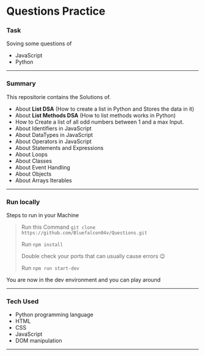 # Questions Practice

### Task
Soving some questions of 
- JavaScript
- Python

----

### Summary
This repositorie contains the Solutions of. 
- About **List DSA** (How to create a list in Python and Stores the data in it)  
- About **List Methods DSA** (How to list methods works in Python) 
- How to Create a list of all odd numbers between 1 and a max Input.
- About Identifiers in JavaScript
- About DataTypes in JavaScript
- About Operators in JavaScript
- About Statements and Expressions
- About Loops
- About Classes
- About Event Handling 
- About Objects 
- About Arrays Iterables 
***

### Run locally
Steps to run in your Machine
> Run this Command `git clone https://github.com/Bluefalcon04v/Questions.git`
> 
> Run `npm install` 
> 
> Double check your ports that can usually cause errors 😉
> 
> Run `npm run start-dev`
>
You are now in the dev environment and you can play around

---

### Tech Used
- Python programming language
- HTML
- CSS
- JavaScript
- DOM manipulation
***

